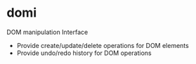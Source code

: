 # domi

DOM manipulation Interface

- Provide create/update/delete operations for DOM elements
- Provide undo/redo history for DOM operations
